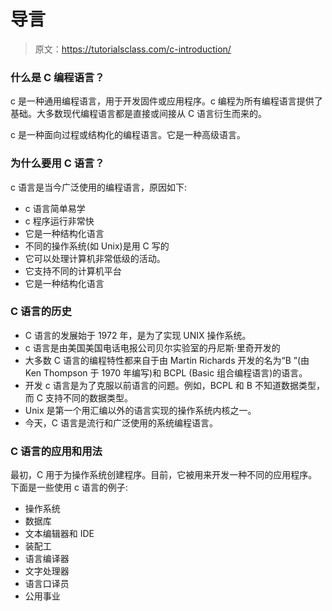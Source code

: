 # 导言

> 原文：<https://tutorialsclass.com/c-introduction/>

### 什么是 C 编程语言？

c 是一种通用编程语言，用于开发固件或应用程序。c 编程为所有编程语言提供了基础。大多数现代编程语言都是直接或间接从 C 语言衍生而来的。

c 是一种面向过程或结构化的编程语言。它是一种高级语言。

### 为什么要用 C 语言？

c 语言是当今广泛使用的编程语言，原因如下:

*   c 语言简单易学
*   c 程序运行非常快
*   它是一种结构化语言
*   不同的操作系统(如 Unix)是用 C 写的
*   它可以处理计算机非常低级的活动。
*   它支持不同的计算机平台
*   它是一种结构化语言

### C 语言的历史

*   C 语言的发展始于 1972 年，是为了实现 UNIX 操作系统。
*   c 语言是由美国美国电话电报公司贝尔实验室的丹尼斯·里奇开发的
*   大多数 C 语言的编程特性都来自于由 Martin Richards 开发的名为“B ”(由 Ken Thompson 于 1970 年编写)和 BCPL (Basic 组合编程语言)的语言。
*   开发 c 语言是为了克服以前语言的问题。例如，BCPL 和 B 不知道数据类型，而 C 支持不同的数据类型。
*   Unix 是第一个用汇编以外的语言实现的操作系统内核之一。
*   今天，C 语言是流行和广泛使用的系统编程语言。

### C 语言的应用和用法

最初，C 用于为操作系统创建程序。目前，它被用来开发一种不同的应用程序。下面是一些使用 c 语言的例子:

*   操作系统
*   数据库
*   文本编辑器和 IDE
*   装配工
*   语言编译器
*   文字处理器
*   语言口译员
*   公用事业